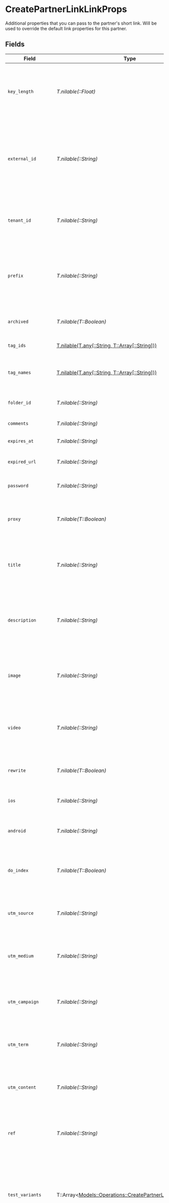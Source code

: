# CreatePartnerLinkLinkProps

Additional properties that you can pass to the partner's short link. Will be used to override the default link properties for this partner.


## Fields

| Field                                                                                                                                                                                                              | Type                                                                                                                                                                                                               | Required                                                                                                                                                                                                           | Description                                                                                                                                                                                                        | Example                                                                                                                                                                                                            |
| ------------------------------------------------------------------------------------------------------------------------------------------------------------------------------------------------------------------ | ------------------------------------------------------------------------------------------------------------------------------------------------------------------------------------------------------------------ | ------------------------------------------------------------------------------------------------------------------------------------------------------------------------------------------------------------------ | ------------------------------------------------------------------------------------------------------------------------------------------------------------------------------------------------------------------ | ------------------------------------------------------------------------------------------------------------------------------------------------------------------------------------------------------------------ |
| `key_length`                                                                                                                                                                                                       | *T.nilable(::Float)*                                                                                                                                                                                               | :heavy_minus_sign:                                                                                                                                                                                                 | The length of the short link slug. Defaults to 7 if not provided. When used with `prefix`, the total length of the key will be `prefix.length + keyLength`.                                                        |                                                                                                                                                                                                                    |
| `external_id`                                                                                                                                                                                                      | *T.nilable(::String)*                                                                                                                                                                                              | :heavy_minus_sign:                                                                                                                                                                                                 | The ID of the link in your database. If set, it can be used to identify the link in future API requests (must be prefixed with 'ext_' when passed as a query parameter). This key is unique across your workspace. | 123456                                                                                                                                                                                                             |
| `tenant_id`                                                                                                                                                                                                        | *T.nilable(::String)*                                                                                                                                                                                              | :heavy_minus_sign:                                                                                                                                                                                                 | The ID of the tenant that created the link inside your system. If set, it can be used to fetch all links for a tenant.                                                                                             |                                                                                                                                                                                                                    |
| `prefix`                                                                                                                                                                                                           | *T.nilable(::String)*                                                                                                                                                                                              | :heavy_minus_sign:                                                                                                                                                                                                 | The prefix of the short link slug for randomly-generated keys (e.g. if prefix is `/c/`, generated keys will be in the `/c/:key` format). Will be ignored if `key` is provided.                                     |                                                                                                                                                                                                                    |
| `archived`                                                                                                                                                                                                         | *T.nilable(T::Boolean)*                                                                                                                                                                                            | :heavy_minus_sign:                                                                                                                                                                                                 | Whether the short link is archived. Defaults to `false` if not provided.                                                                                                                                           |                                                                                                                                                                                                                    |
| `tag_ids`                                                                                                                                                                                                          | [T.nilable(T.any(::String, T::Array[::String]))](../../models/operations/createpartnerlinktagids.md)                                                                                                               | :heavy_minus_sign:                                                                                                                                                                                                 | The unique IDs of the tags assigned to the short link.                                                                                                                                                             | [<br/>"clux0rgak00011..."<br/>]                                                                                                                                                                                    |
| `tag_names`                                                                                                                                                                                                        | [T.nilable(T.any(::String, T::Array[::String]))](../../models/operations/createpartnerlinktagnames.md)                                                                                                             | :heavy_minus_sign:                                                                                                                                                                                                 | The unique name of the tags assigned to the short link (case insensitive).                                                                                                                                         |                                                                                                                                                                                                                    |
| `folder_id`                                                                                                                                                                                                        | *T.nilable(::String)*                                                                                                                                                                                              | :heavy_minus_sign:                                                                                                                                                                                                 | The unique ID existing folder to assign the short link to.                                                                                                                                                         |                                                                                                                                                                                                                    |
| `comments`                                                                                                                                                                                                         | *T.nilable(::String)*                                                                                                                                                                                              | :heavy_minus_sign:                                                                                                                                                                                                 | The comments for the short link.                                                                                                                                                                                   |                                                                                                                                                                                                                    |
| `expires_at`                                                                                                                                                                                                       | *T.nilable(::String)*                                                                                                                                                                                              | :heavy_minus_sign:                                                                                                                                                                                                 | The date and time when the short link will expire at.                                                                                                                                                              |                                                                                                                                                                                                                    |
| `expired_url`                                                                                                                                                                                                      | *T.nilable(::String)*                                                                                                                                                                                              | :heavy_minus_sign:                                                                                                                                                                                                 | The URL to redirect to when the short link has expired.                                                                                                                                                            |                                                                                                                                                                                                                    |
| `password`                                                                                                                                                                                                         | *T.nilable(::String)*                                                                                                                                                                                              | :heavy_minus_sign:                                                                                                                                                                                                 | The password required to access the destination URL of the short link.                                                                                                                                             |                                                                                                                                                                                                                    |
| `proxy`                                                                                                                                                                                                            | *T.nilable(T::Boolean)*                                                                                                                                                                                            | :heavy_minus_sign:                                                                                                                                                                                                 | Whether the short link uses Custom Link Previews feature. Defaults to `false` if not provided.                                                                                                                     |                                                                                                                                                                                                                    |
| `title`                                                                                                                                                                                                            | *T.nilable(::String)*                                                                                                                                                                                              | :heavy_minus_sign:                                                                                                                                                                                                 | The custom link preview title (og:title). Will be used for Custom Link Previews if `proxy` is true. Learn more: https://d.to/og                                                                                    |                                                                                                                                                                                                                    |
| `description`                                                                                                                                                                                                      | *T.nilable(::String)*                                                                                                                                                                                              | :heavy_minus_sign:                                                                                                                                                                                                 | The custom link preview description (og:description). Will be used for Custom Link Previews if `proxy` is true. Learn more: https://d.to/og                                                                        |                                                                                                                                                                                                                    |
| `image`                                                                                                                                                                                                            | *T.nilable(::String)*                                                                                                                                                                                              | :heavy_minus_sign:                                                                                                                                                                                                 | The custom link preview image (og:image). Will be used for Custom Link Previews if `proxy` is true. Learn more: https://d.to/og                                                                                    |                                                                                                                                                                                                                    |
| `video`                                                                                                                                                                                                            | *T.nilable(::String)*                                                                                                                                                                                              | :heavy_minus_sign:                                                                                                                                                                                                 | The custom link preview video (og:video). Will be used for Custom Link Previews if `proxy` is true. Learn more: https://d.to/og                                                                                    |                                                                                                                                                                                                                    |
| `rewrite`                                                                                                                                                                                                          | *T.nilable(T::Boolean)*                                                                                                                                                                                            | :heavy_minus_sign:                                                                                                                                                                                                 | Whether the short link uses link cloaking. Defaults to `false` if not provided.                                                                                                                                    |                                                                                                                                                                                                                    |
| `ios`                                                                                                                                                                                                              | *T.nilable(::String)*                                                                                                                                                                                              | :heavy_minus_sign:                                                                                                                                                                                                 | The iOS destination URL for the short link for iOS device targeting.                                                                                                                                               |                                                                                                                                                                                                                    |
| `android`                                                                                                                                                                                                          | *T.nilable(::String)*                                                                                                                                                                                              | :heavy_minus_sign:                                                                                                                                                                                                 | The Android destination URL for the short link for Android device targeting.                                                                                                                                       |                                                                                                                                                                                                                    |
| `do_index`                                                                                                                                                                                                         | *T.nilable(T::Boolean)*                                                                                                                                                                                            | :heavy_minus_sign:                                                                                                                                                                                                 | Allow search engines to index your short link. Defaults to `false` if not provided. Learn more: https://d.to/noindex                                                                                               |                                                                                                                                                                                                                    |
| `utm_source`                                                                                                                                                                                                       | *T.nilable(::String)*                                                                                                                                                                                              | :heavy_minus_sign:                                                                                                                                                                                                 | The UTM source of the short link. If set, this will populate or override the UTM source in the destination URL.                                                                                                    |                                                                                                                                                                                                                    |
| `utm_medium`                                                                                                                                                                                                       | *T.nilable(::String)*                                                                                                                                                                                              | :heavy_minus_sign:                                                                                                                                                                                                 | The UTM medium of the short link. If set, this will populate or override the UTM medium in the destination URL.                                                                                                    |                                                                                                                                                                                                                    |
| `utm_campaign`                                                                                                                                                                                                     | *T.nilable(::String)*                                                                                                                                                                                              | :heavy_minus_sign:                                                                                                                                                                                                 | The UTM campaign of the short link. If set, this will populate or override the UTM campaign in the destination URL.                                                                                                |                                                                                                                                                                                                                    |
| `utm_term`                                                                                                                                                                                                         | *T.nilable(::String)*                                                                                                                                                                                              | :heavy_minus_sign:                                                                                                                                                                                                 | The UTM term of the short link. If set, this will populate or override the UTM term in the destination URL.                                                                                                        |                                                                                                                                                                                                                    |
| `utm_content`                                                                                                                                                                                                      | *T.nilable(::String)*                                                                                                                                                                                              | :heavy_minus_sign:                                                                                                                                                                                                 | The UTM content of the short link. If set, this will populate or override the UTM content in the destination URL.                                                                                                  |                                                                                                                                                                                                                    |
| `ref`                                                                                                                                                                                                              | *T.nilable(::String)*                                                                                                                                                                                              | :heavy_minus_sign:                                                                                                                                                                                                 | The referral tag of the short link. If set, this will populate or override the `ref` query parameter in the destination URL.                                                                                       |                                                                                                                                                                                                                    |
| `test_variants`                                                                                                                                                                                                    | T::Array<[Models::Operations::CreatePartnerLinkTestVariants](../../models/operations/createpartnerlinktestvariants.md)>                                                                                            | :heavy_minus_sign:                                                                                                                                                                                                 | An array of A/B test URLs and the percentage of traffic to send to each URL.                                                                                                                                       | [<br/>{<br/>"url": "https://example.com/variant-1",<br/>"percentage": 50<br/>},<br/>{<br/>"url": "https://example.com/variant-2",<br/>"percentage": 50<br/>}<br/>]                                                 |
| `test_started_at`                                                                                                                                                                                                  | *T.nilable(::String)*                                                                                                                                                                                              | :heavy_minus_sign:                                                                                                                                                                                                 | The date and time when the tests started.                                                                                                                                                                          |                                                                                                                                                                                                                    |
| `test_completed_at`                                                                                                                                                                                                | *T.nilable(::String)*                                                                                                                                                                                              | :heavy_minus_sign:                                                                                                                                                                                                 | The date and time when the tests were or will be completed.                                                                                                                                                        |                                                                                                                                                                                                                    |